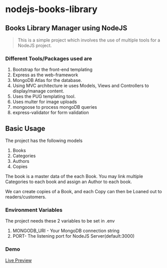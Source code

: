# nodejs-books-library

## Books Library Manager using NodeJS

> This is a simple project which involves the use of multiple tools for a NodeJS project.

### Different Tools/Packages used are

1. Bootstrap for the front-end templating
2. Express as the web-framework
3. MongoDB Atlas for the database.
4. Using MVC architecture ie uses Models, Views and Controllers to display/manage content.
5. Uses the PUG templating tool.
6. Uses multer for image uploads
7. mongoose to process mongoDB queries
8. express-validator for form validation

## Basic Usage

The project has the following models

1. Books
2. Categories
3. Authors
4. Copies

The book is a master data of the each Book. You may link multiple Categories to each book and assign an Author to each book.

We can create copies of a Book, and each Copy can then be Loaned out to readers/customers.

### Environment Variables

The project needs these 2 variables to be set in .env

1. MONGODB_URI - Your MongoDB connection string
2. PORT- The listening port for NodeJS Server(default:3000)

### Demo

[Live Preview](https://www.d4ve.dev/node-library/)

